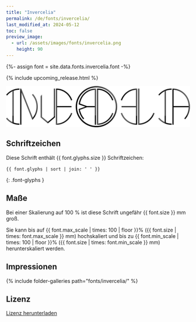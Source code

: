 ```yaml
---
title: "Invercelia"
permalink: /de/fonts/invercelia/
last_modified_at: 2024-05-12
toc: false
preview_image:
  - url: /assets/images/fonts/invercelia.png
    height: 90
---
```

{%- assign font = site.data.fonts.invercelia.font -%}

{% include upcoming_release.html %} 

![Invercellia](/assets/images/fonts/invercelia.png)


## Schriftzeichen

Diese Schrift enthält  {{ font.glyphs.size }} Schriftzeichen:

```
{{ font.glyphs | sort | join: ' ' }}
```
{: .font-glyphs }


## Maße

Bei einer Skalierung auf 100 % ist diese Schrift ungefähr {{ font.size }} mm groß.

Sie kann bis auf {{ font.max_scale | times: 100 | floor }}% ({{ font.size | times: font.max_scale }} mm) hochskaliert 
und bis zu {{ font.min_scale | times: 100 | floor }}% ({{ font.size | times: font.min_scale }} mm) herunterskaliert werden.


## Impressionen

{% include folder-galleries path="fonts/invercelia/" %}


## Lizenz

[Lizenz herunterladen](https://github.com/inkstitch/inkstitch/tree/main/fonts/invercelia/LICENSE)
